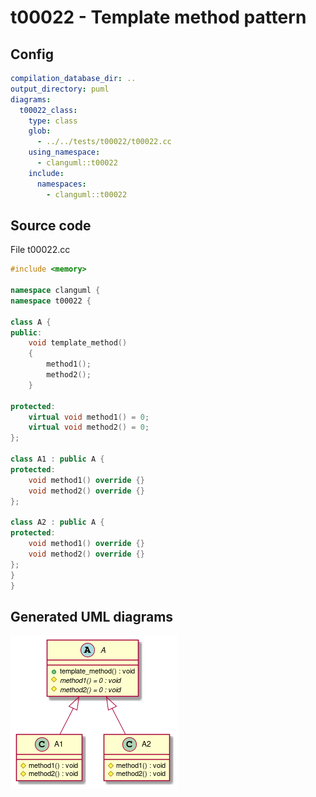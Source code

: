 # t00022 - Template method pattern
## Config
```yaml
compilation_database_dir: ..
output_directory: puml
diagrams:
  t00022_class:
    type: class
    glob:
      - ../../tests/t00022/t00022.cc
    using_namespace:
      - clanguml::t00022
    include:
      namespaces:
        - clanguml::t00022

```
## Source code
File t00022.cc
```cpp
#include <memory>

namespace clanguml {
namespace t00022 {

class A {
public:
    void template_method()
    {
        method1();
        method2();
    }

protected:
    virtual void method1() = 0;
    virtual void method2() = 0;
};

class A1 : public A {
protected:
    void method1() override {}
    void method2() override {}
};

class A2 : public A {
protected:
    void method1() override {}
    void method2() override {}
};
}
}

```
## Generated UML diagrams
![t00022_class](./t00022_class.png "Template method pattern")
